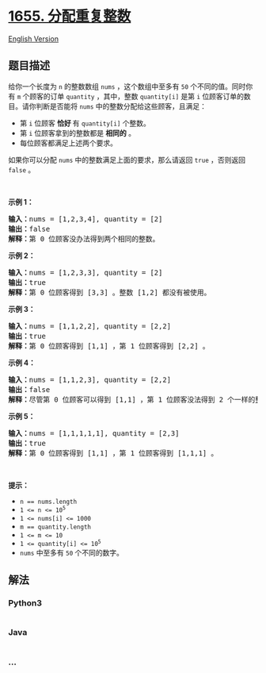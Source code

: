 # [1655. 分配重复整数](https://leetcode-cn.com/problems/distribute-repeating-integers)

[English Version](/solution/1600-1699/1655.Distribute%20Repeating%20Integers/README_EN.md)

## 题目描述

<!-- 这里写题目描述 -->

<p>给你一个长度为 <code>n</code> 的整数数组 <code>nums</code> ，这个数组中至多有 <code>50</code> 个不同的值。同时你有 <code>m</code> 个顾客的订单 <code>quantity</code> ，其中，整数 <code>quantity[i]</code> 是第 <code>i</code> 位顾客订单的数目。请你判断是否能将 <code>nums</code> 中的整数分配给这些顾客，且满足：</p>

<ul>
	<li>第 <code>i</code> 位顾客 <strong>恰好 </strong>有 <code>quantity[i]</code> 个整数。</li>
	<li>第 <code>i</code> 位顾客拿到的整数都是 <strong>相同的</strong> 。</li>
	<li>每位顾客都满足上述两个要求。</li>
</ul>

<p>如果你可以分配 <code>nums</code> 中的整数满足上面的要求，那么请返回 <code>true</code> ，否则返回 <code>false</code> 。</p>

<p> </p>

<p><strong>示例 1：</strong></p>

<pre><b>输入：</b>nums = [1,2,3,4], quantity = [2]
<b>输出：</b>false
<strong>解释：</strong>第 0 位顾客没办法得到两个相同的整数。
</pre>

<p><strong>示例 2：</strong></p>

<pre><b>输入：</b>nums = [1,2,3,3], quantity = [2]
<b>输出：</b>true
<b>解释：</b>第 0 位顾客得到 [3,3] 。整数 [1,2] 都没有被使用。
</pre>

<p><strong>示例 3：</strong></p>

<pre><b>输入：</b>nums = [1,1,2,2], quantity = [2,2]
<b>输出：</b>true
<b>解释：</b>第 0 位顾客得到 [1,1] ，第 1 位顾客得到 [2,2] 。
</pre>

<p><strong>示例 4：</strong></p>

<pre><b>输入：</b>nums = [1,1,2,3], quantity = [2,2]
<b>输出：</b>false
<b>解释：</b>尽管第 0 位顾客可以得到 [1,1] ，第 1 位顾客没法得到 2 个一样的整数。</pre>

<p><strong>示例 5：</strong></p>

<pre><b>输入：</b>nums = [1,1,1,1,1], quantity = [2,3]
<b>输出：</b>true
<b>解释：</b>第 0 位顾客得到 [1,1] ，第 1 位顾客得到 [1,1,1] 。
</pre>

<p> </p>

<p><strong>提示：</strong></p>

<ul>
	<li><code>n == nums.length</code></li>
	<li><code>1 &lt;= n &lt;= 10<sup>5</sup></code></li>
	<li><code>1 &lt;= nums[i] &lt;= 1000</code></li>
	<li><code>m == quantity.length</code></li>
	<li><code>1 &lt;= m &lt;= 10</code></li>
	<li><code>1 &lt;= quantity[i] &lt;= 10<sup>5</sup></code></li>
	<li><code>nums</code> 中至多有 <code>50</code> 个不同的数字。</li>
</ul>

## 解法

<!-- 这里可写通用的实现逻辑 -->

<!-- tabs:start -->

### **Python3**

<!-- 这里可写当前语言的特殊实现逻辑 -->

```python

```

### **Java**

<!-- 这里可写当前语言的特殊实现逻辑 -->

```java

```

### **...**

```

```

<!-- tabs:end -->
